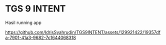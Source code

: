 # TGS 9 INTENT

Hasil running app




https://github.com/IdrisSyahrudin/TGS9INTENT/assets/129921422/19357dfa-7901-41a3-9682-7c1644068318

